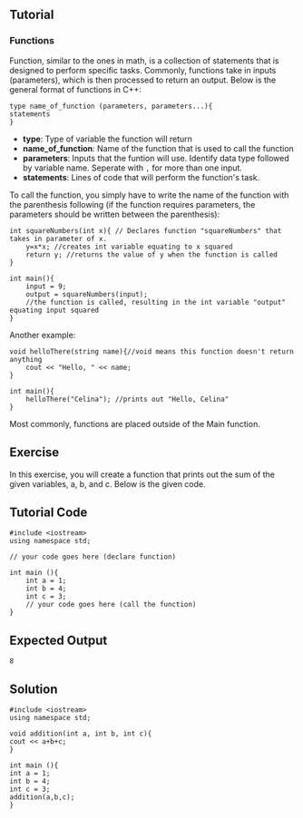 Tutorial
--------
### Functions
Function, similar to the ones in math, is a collection of statements that is designed to perform specific tasks. Commonly, functions take in inputs (parameters), which is then processed to return an output. Below is the general format of functions in C++:


    type name_of_function (parameters, parameters...){
    statements
    }

* **type**: Type of variable the function will return
* **name_of_function**: Name of the function that is used to call the function
* **parameters**: Inputs that the funtion will use. Identify data type followed by variable name. Seperate with `,` for more than one input.
* **statements**: Lines of code that will perform the function's task.

To call the function, you simply have to write the name of the function with the parenthesis following (if the function requires parameters, the parameters should be written between the parenthesis): 

    int squareNumbers(int x){ // Declares function "squareNumbers" that takes in parameter of x.
        y=x*x; //creates int variable equating to x squared
        return y; //returns the value of y when the function is called
    }
    
    int main(){ 
        input = 9; 
        output = squareNumbers(input); 
        //the function is called, resulting in the int variable "output" equating input squared
    }

Another example:

    void helloThere(string name){//void means this function doesn't return anything
        cout << "Hello, " << name;
    }
    
    int main(){
        helloThere("Celina"); //prints out "Hello, Celina"
    }

Most commonly, functions are placed outside of the Main function.

Exercise
---------
In this exercise, you will create a function that prints out the sum of the given variables, a, b, and c. Below is the given code.

Tutorial Code
-------------

    #include <iostream>
    using namespace std;
    
    // your code goes here (declare function)
    
    int main (){
        int a = 1;
        int b = 4;
        int c = 3;
        // your code goes here (call the function)
    }

Expected Output
---------------

    8

Solution
--------

    #include <iostream>
    using namespace std;
    
    void addition(int a, int b, int c){
    cout << a+b+c;
    }
    
    int main (){
    int a = 1;
    int b = 4;
    int c = 3;
    addition(a,b,c);
    }




